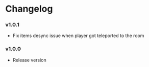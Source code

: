 # Changelog

### v1.0.1

- Fix items desync issue when player got teleported to the room

### v1.0.0

- Release version

